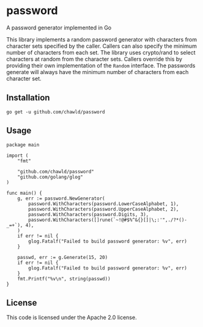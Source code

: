 # password
A password generator implemented in Go

This library implements a random password generator with characters from character sets specified by the caller. Callers can also specify the
minimum number of characters from each set.
The library uses crypto/rand to select characters at random from the character sets. Callers override this by providing their own implementation of
the `Random` interface. The passwords generate will always have the minimum number of characters from each character set.

## Installation
`go get -u github.com/chawld/password`

## Usage
```
package main

import (
	"fmt"

	"github.com/chawld/password"
	"github.com/golang/glog"
)

func main() {
	g, err := password.NewGenerator(
		password.WithCharacters(password.LowerCaseAlphabet, 1),
		password.WithCharacters(password.UpperCaseAlphabet, 2),
		password.WithCharacters(password.Digits, 3),
		password.WithCharacters([]rune(`~!@#$%^&{}[]|\;:'",./?*()-_=+`), 4),
	)
	if err != nil {
		glog.Fatalf("Failed to build password generator: %v", err)
	}

	passwd, err := g.Generate(15, 20)
	if err != nil {
		glog.Fatalf("Failed to build password generator: %v", err)
	}
	fmt.Printf("%v\n", string(passwd))
}
```

## License
This code is licensed under the Apache 2.0 license.
